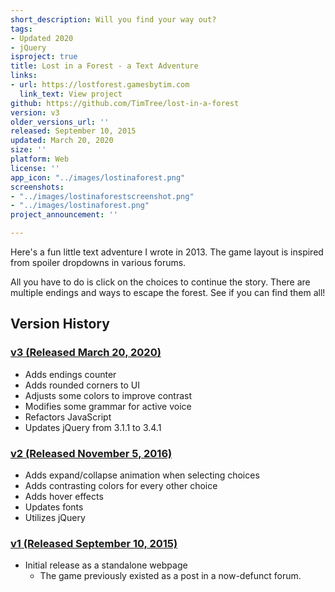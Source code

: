 ```yaml
---
short_description: Will you find your way out?
tags:
- Updated 2020
- jQuery
isproject: true
title: Lost in a Forest - a Text Adventure
links:
- url: https://lostforest.gamesbytim.com
  link_text: View project
github: https://github.com/TimTree/lost-in-a-forest
version: v3
older_versions_url: ''
released: September 10, 2015
updated: March 20, 2020
size: ''
platform: Web
license: ''
app_icon: "../images/lostinaforest.png"
screenshots:
- "../images/lostinaforestscreenshot.png"
- "../images/lostinaforest.png"
project_announcement: ''

---
```

Here's a fun little text adventure I wrote in 2013. The game layout is inspired from spoiler dropdowns in various forums.

All you have to do is click on the choices to continue the story. There are multiple endings and ways to escape the forest. See if you can find them all!

## Version History

### [v3 (Released March 20, 2020)](https://lostforest.gamesbytim.com)
- Adds endings counter
- Adds rounded corners to UI
- Adjusts some colors to improve contrast
- Modifies some grammar for active voice
- Refactors JavaScript
- Updates jQuery from 3.1.1 to 3.4.1

### [v2 (Released November 5, 2016)](https://lostforest.gamesbytim.com/archive/v2)
- Adds expand/collapse animation when selecting choices
- Adds contrasting colors for every other choice
- Adds hover effects
- Updates fonts
- Utilizes jQuery

### [v1 (Released September 10, 2015)](https://lostforest.gamesbytim.com/archive/v1)
- Initial release as a standalone webpage
    - The game previously existed as a post in a now-defunct forum.